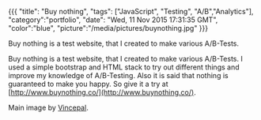 {{{
  "title": "Buy nothing",
  "tags": ["JavaScript", "Testing", "A/B","Analytics"],
  "category":"portfolio",
  "date": "Wed, 11 Nov 2015 17:31:35 GMT",
  "color":"blue",
  "picture":"/media/pictures/buynothing.jpg"
}}}

Buy nothing is a test website, that I created to make various A/B-Tests.
<!--more-->
Buy nothing is a test website, that I created to make various A/B-Tests. I used a simple bootstrap and HTML stack to try out different things and improve my knowledge of A/B-Testing. Also it is said that nothing is guaranteed to make you happy.
So give it a try at [http://www.buynothing.co/](http://www.buynothing.co/).

Main image by [Vincepal](https://www.flickr.com/photos/vincepal/).
